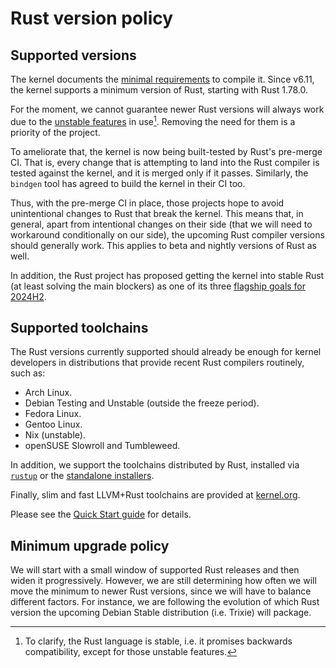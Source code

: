 # Rust version policy

## Supported versions

The kernel documents the [minimal requirements](https://docs.kernel.org/process/changes.html) to compile it. Since v6.11, the kernel supports a minimum version of Rust, starting with Rust 1.78.0.

For the moment, we cannot guarantee newer Rust versions will always work due to the [unstable features](Unstable-features.md) in use[^rust-is-stable]. Removing the need for them is a priority of the project.

To ameliorate that, the kernel is now being built-tested by Rust's pre-merge CI. That is, every change that is attempting to land into the Rust compiler is tested against the kernel, and it is merged only if it passes. Similarly, the `bindgen` tool has agreed to build the kernel in their CI too.

Thus, with the pre-merge CI in place, those projects hope to avoid unintentional changes to Rust that break the kernel. This means that, in general, apart from intentional changes on their side (that we will need to workaround conditionally on our side), the upcoming Rust
compiler versions should generally work. This applies to beta and nightly versions of Rust as well.

In addition, the Rust project has proposed getting the kernel into stable Rust (at least solving the main blockers) as one of its three [flagship goals for 2024H2](https://rust-lang.github.io/rust-project-goals/2024h2/index.html#flagship-goals).

[^rust-is-stable]: To clarify, the Rust language is stable, i.e. it promises backwards compatibility, except for those unstable features.

## Supported toolchains

The Rust versions currently supported should already be enough for kernel developers in distributions that provide recent Rust compilers routinely, such as:

  - Arch Linux.
  - Debian Testing and Unstable (outside the freeze period).
  - Fedora Linux.
  - Gentoo Linux.
  - Nix (unstable).
  - openSUSE Slowroll and Tumbleweed.

In addition, we support the toolchains distributed by Rust, installed via [`rustup`](https://rust-lang.github.io/rustup/) or the [standalone installers](https://forge.rust-lang.org/infra/other-installation-methods.html#standalone-installers).

Finally, slim and fast LLVM+Rust toolchains are provided at [kernel.org](https://kernel.org/pub/tools/llvm/rust/).

Please see the [Quick Start guide](https://docs.kernel.org/rust/quick-start.html) for details.

## Minimum upgrade policy

We will start with a small window of supported Rust releases and then widen it progressively. However, we are still determining how often we will move the minimum to newer Rust versions, since we will have to balance different factors. For instance, we are following the evolution of which Rust version the upcoming Debian Stable distribution (i.e. Trixie) will package.

